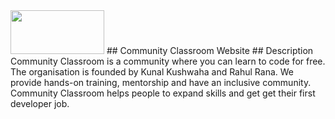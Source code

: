 <img src="https://commclassroom.org/assets/img/logo2.jpg" width=150 height=70>
## Community Classroom Website 
## Description
Community Classroom is a community where you can learn to code for free. The organisation is founded by Kunal Kushwaha and Rahul Rana. We provide hands-on training, mentorship and have an inclusive community.
Community Classroom helps people to expand skills and get get their first developer job.
